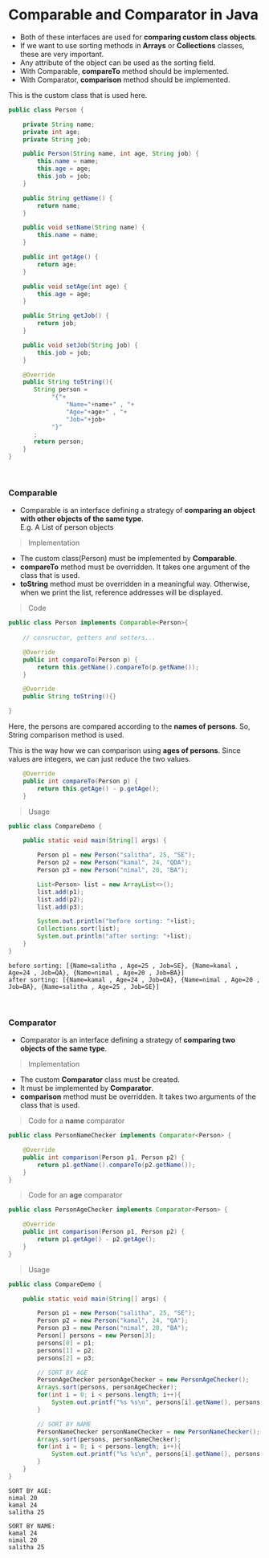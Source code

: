 # Comparable and Comparator in Java

* Both of these interfaces are used for **comparing custom class 
objects**.
* If we want to use sorting methods in **Arrays** or **Collections** 
classes, these are very important.
* Any attribute of the object can be used as the sorting field.
* With Comparable, **compareTo** method should be implemented.
* With Comparator, **comparison** method should be implemented.

This is the custom class that is used here.

```java
public class Person {

    private String name;
    private int age;
    private String job;

    public Person(String name, int age, String job) {
        this.name = name;
        this.age = age;
        this.job = job;
    }

    public String getName() {
        return name;
    }

    public void setName(String name) {
        this.name = name;
    }

    public int getAge() {
        return age;
    }

    public void setAge(int age) {
        this.age = age;
    }

    public String getJob() {
        return job;
    }

    public void setJob(String job) {
        this.job = job;
    }

    @Override
    public String toString(){
       String person =
            "{"+
                "Name="+name+" , "+
                "Age="+age+" , "+
                "Job="+job+
            "}"
       ;
       return person;
    }
}
```
<br>

### Comparable

* Comparable is an interface defining a strategy of **comparing an object 
with other objects of the same type**. 
  <br>E.g. A List of person objects
>Implementation
* The custom class(Person) must be implemented by **Comparable**.
* **compareTo** method must be overridden. It takes one argument of the class
that is used.
* **toString** method must be overridden in a meaningful
way. Otherwise, when we print the list, reference addresses will be 
displayed.
>Code
```java
public class Person implements Comparable<Person>{
    
    // consructor, getters and setters...

    @Override
    public int compareTo(Person p) {
        return this.getName().compareTo(p.getName());
    }

    @Override
    public String toString(){}

}
```
Here, the persons are compared according to the **names of persons**.
So, String comparison method is used.<br>

This is the way how we can comparison using **ages of persons**. Since values are
integers, we can just reduce the two values.
```java
    @Override
    public int compareTo(Person p) {
        return this.getAge() - p.getAge();
    }
```
>Usage
```java
public class CompareDemo {

    public static void main(String[] args) {

        Person p1 = new Person("salitha", 25, "SE");
        Person p2 = new Person("kamal", 24, "QDA");
        Person p3 = new Person("nimal", 20, "BA");

        List<Person> list = new ArrayList<>();
        list.add(p1);
        list.add(p2);
        list.add(p3);

        System.out.println("before sorting: "+list);
        Collections.sort(list);
        System.out.println("after sorting: "+list);
    }
}
```
```
before sorting: [{Name=salitha , Age=25 , Job=SE}, {Name=kamal , Age=24 , Job=QA}, {Name=nimal , Age=20 , Job=BA}]
after sorting: [{Name=kamal , Age=24 , Job=QA}, {Name=nimal , Age=20 , Job=BA}, {Name=salitha , Age=25 , Job=SE}]
```
<br>

### Comparator

* Comparator is an interface defining a strategy of **comparing two objects of the same type**. 
>Implementation
* The custom **Comparator** class must be created.
* It must be implemented by **Comparator**.
* **comparison** method must be overridden. It takes two arguments of the class
that is used.
>Code for a **name** comparator
```java
public class PersonNameChecker implements Comparator<Person> {

    @Override
    public int comparison(Person p1, Person p2) {
        return p1.getName().compareTo(p2.getName());
    }
}
```

>Code for an **age** comparator
```java
public class PersonAgeChecker implements Comparator<Person> {

    @Override
    public int comparison(Person p1, Person p2) {
        return p1.getAge() - p2.getAge();
    }
}
```
>Usage
```java
public class CompareDemo {

    public static void main(String[] args) {

        Person p1 = new Person("salitha", 25, "SE");
        Person p2 = new Person("kamal", 24, "QA");
        Person p3 = new Person("nimal", 20, "BA");
        Person[] persons = new Person[3];
        persons[0] = p1;
        persons[1] = p2;
        persons[2] = p3;

        // SORT BY AGE
        PersonAgeChecker personAgeChecker = new PersonAgeChecker();
        Arrays.sort(persons, personAgeChecker);
        for(int i = 0; i < persons.length; i++){
            System.out.printf("%s %s\n", persons[i].getName(), persons[i].getAge());
        }

        // SORT BY NAME
        PersonNameChecker personNameChecker = new PersonNameChecker();
        Arrays.sort(persons, personNameChecker);
        for(int i = 0; i < persons.length; i++){
            System.out.printf("%s %s\n", persons[i].getName(), persons[i].getAge());
        }
    }
}
```

```
SORT BY AGE:
nimal 20
kamal 24
salitha 25

SORT BY NAME:
kamal 24
nimal 20
salitha 25
```